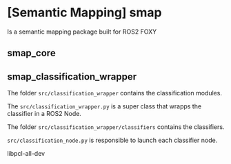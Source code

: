 # [Semantic Mapping] smap

Is a semantic mapping package built for ROS2 FOXY

## smap_core

## smap_classification_wrapper

The folder `src/classification_wrapper` contains the classification modules.

The `src/classification_wrapper.py` is a super class that wrapps the classifier in a ROS2 Node.

The folder `src/classification_wrapper/classifiers` contains the classifiers.

`src/classification_node.py` is responsible to launch each classifier node.


<depend>libpcl-all-dev</depend>